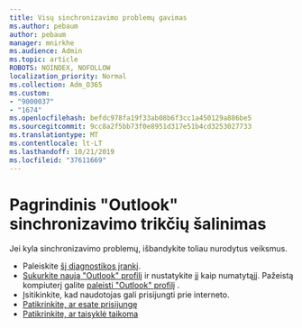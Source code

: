 ```yaml
---
title: Visų sinchronizavimo problemų gavimas
ms.author: pebaum
author: pebaum
manager: mnirkhe
ms.audience: Admin
ms.topic: article
ROBOTS: NOINDEX, NOFOLLOW
localization_priority: Normal
ms.collection: Adm_O365
ms.custom:
- "9000037"
- "1674"
ms.openlocfilehash: befdc978fa19f33ab08b6f3cc1a450129a886be5
ms.sourcegitcommit: 9cc8a2f5bb73f0e8951d317e51b4cd3253027733
ms.translationtype: MT
ms.contentlocale: lt-LT
ms.lasthandoff: 10/21/2019
ms.locfileid: "37611669"
---
```

# <a name="basic-outlook-sync-troubleshooting"></a>Pagrindinis "Outlook" sinchronizavimo trikčių šalinimas

Jei kyla sinchronizavimo problemų, išbandykite toliau nurodytus veiksmus.

- Paleiskite [šį diagnostikos įrankį](https://aka.ms/sara-outlooksendreceive).
- [Sukurkite naują "Outlook" profilį](https://support.office.com/article/f544c1ba-3352-4b3b-be0b-8d42a540459d) ir nustatykite jį kaip numatytąjį. Pažeistą kompiuterį galite [paleisti "Outlook" profilį](https://aka.ms/SaRA-OutlookSetupProfile) .
- Įsitikinkite, kad naudotojas gali prisijungti prie interneto. 
- [Patikrinkite, ar esate prisijungę](https://support.office.com/article/2460e4a8-16c7-47fc-b204-b1549275aac9)
- [Patikrinkite, ar taisyklė taikoma](https://support.office.com/article/C24F5DEA-9465-4DF4-AD17-A50704D66C59)